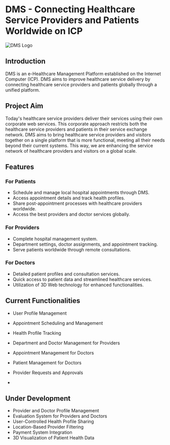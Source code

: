 # DMS  - Connecting Healthcare Service Providers and Patients Worldwide on ICP
![DMS Logo]([https://github.com/DMS-Internet-Computer/DMS/blob/main/DMS-LOGO.png])
## Introduction

DMS is an e-Healthcare Management Platform established on the Internet Computer (ICP). DMS aims to improve healthcare service delivery by connecting healthcare service providers and patients globally through a unified platform. 

## Project Aim

Today's healthcare service providers deliver their services using their own corporate web services. 
This corporate approach restricts both the healthcare service providers and patients in their service exchange network.
DMS aims to bring healthcare service providers and visitors together on a single platform that is more functional, meeting all their needs beyond their current systems. 
This way, we are enhancing the service network of healthcare providers and visitors on a global scale.

## Features

### For Patients

- Schedule and manage local hospital appointments through DMS.
- Access appointment details and track health profiles.
- Share post-appointment processes with healthcare providers worldwide.
- Access the best providers and doctor services globally.

### For Providers

- Complete hospital management system.
- Department settings, doctor assignments, and appointment tracking.
- Serve patients worldwide through remote consultations.

### For Doctors

- Detailed patient profiles and consultation services.
- Quick access to patient data and streamlined healthcare services.
- Utilization of 3D Web technology for enhanced functionalities.

## Current Functionalities

- User Profile Management

- Appointment Scheduling and Management
- Health Profile Tracking
- Department and Doctor Management for Providers
- Appointment Management for Doctors
- Patient Management for Doctors
- Provider Requests and Approvals
- 
## Under Development

- Provider and Doctor Profile Management
- Evaluation System for Providers and Doctors
- User-Controlled Health Profile Sharing
- Location-Based Provider Filtering
- Payment System Integration
- 3D Visualization of Patient Health Data
  

